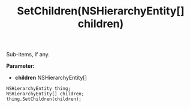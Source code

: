 ﻿---
uid: crmscript_ref_NSHierarchyEntity_SetChildren
title: SetChildren(NSHierarchyEntity[] children)
intellisense: NSHierarchyEntity.SetChildren
keywords: NSHierarchyEntity, GetChildren
so.topic: reference
---

Sub-items, if any.

**Parameter:** 
 - **children** NSHierarchyEntity[]

```crmscript
NSHierarchyEntity thing;
NSHierarchyEntity[] children;
thing.SetChildren(children);
```

